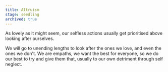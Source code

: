 ```yaml
---
title: Altruism
stage: seedling
archived: true
---
```


As lovely as it might seem, our selfless actions usually get prioritised above looking after ourselves.

We will go to unending lengths to look after the ones we love, and even the ones we don't. We are empaths, we want the best for everyone, so we do our best to try and give them that, usually to our own detriment through self neglect.
